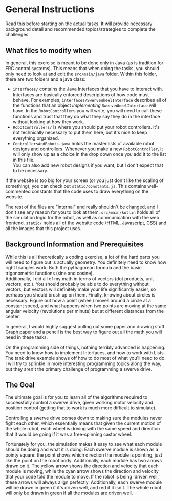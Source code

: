 General Instructions
====================
Read this before starting on the actual tasks. It will provide necessary background detail and recommended topics/strategies to complete the challenges.

What files to modify when
-------------------------
In general, this exercise is meant to be done only in Java (as is tradition for FRC control systems). This means that
when doing the tasks, you should only need to look at and edit the `src/main/java` folder.
Within this folder, there are two folders and a java class:
- `interfaces/` contains the Java Interfaces that you have to interact with. Interfaces are basically enforced descriptions
  of how code must behave. For examples, `interfaces/SwerveWheelInterface` describes all of the functions that an object
  *implementing* `SwerveWheelInterface` will have. In the `RobotController`s you will write, you will need to call these functions
  and trust that they do what they say they do in the interface without looking at how they work.
- `RobotControllers/` is where you should put your robot controllers. It's not technically necessary to put them here,
  but it's nice to keep everything organized.
- `ControllersAndRobots.java` holds the master lists of available robot designs and controllers. Whenever you make a new
  `RobotController`, it will only show up as a choice in the drop down once you add it to the list in this file.  
  You can also add new robot designs if you want, but I don't expect that to be necessary.

If the website is too big for your screen (or you just don't like the scaling of something), you can check out
`static/constants.js`. This contains well-commented constants that the code uses to draw everything on the website.

The rest of the files are "internal" and really shouldn't be changed, and I don't see any reason for you to look at them.
`src/main/kotlin` holds all of the simulation logic for the robot, as well as communication with the web frontend.
`static/` holds all of the website code (HTML, Javascript, CSS) and all the images that this project uses.


Background Information and Prerequisites
----------------------------------------
While this is all theoretically a coding exercise, a lot of the hard parts you will need to figure out is actually geometry.
You definitely need to know how right triangles work. Both the pythagorean formula and the basic trigonometric functions (sine and cosine).  
Additionally, I did all of my math in terms of vectors (dot products, unit vectors, etc.). You should probably be able to do everything
without vectors, but vectors will definitely make your life significantly easier, so perhaps you should brush up on them.
Finally, knowing about circles is necessary. Figure out how a point (wheel) moves around a circle at a constant speed,
and what happens when two points are moving at the same angular velocity (revolutions per minute) but at different distances from the center.  

In general, I would highly suggest pulling out some paper and drawing stuff.
Graph paper and a pencil is the best way to figure out all the math you will need in these tasks.

On the programming side of things, nothing terribly advanced is happening. You need to know how to implement Interfaces,
and how to work with Lists. The tank drive example shows off how to do most of what you'll need to do.  
I will try to sprinkle in more interesting programming topics along the way, but they aren't the primary challenge of programming a swerve drive.

The Goal
--------
The ultimate goal is for you to learn all of the algorithms required to successfully control a swerve drive, given working
motor velocity and position control (getting that to work is much more difficult to simulate).  
 
Controlling a swerve drive comes down to making sure the modules never fight each other,
which essentially means that given the current motion of the whole robot,
each wheel is driving with the same speed and direction that it would be going if it was a free-spinning castor wheel.

Fortunately for you, the simulation makes it easy to see what each module should be doing and what it is doing:
Each swerve module is shown as a pointy square: the point shows which direction the module is pointing, just like the point on the robot body.
Additionally, each module has two arrows drawn on it. The yellow arrow shows the direction and velocity that each module is moving,
while the cyan arrow shows the direction and velocity that your code told the module to move. If the robot is being 'driven well,'
these arrows will always align perfectly.
Additionally, each swerve module will be drawn in green if it's driven well, and red if it isn't. The whole robot will
only be drawn in green if all the modules are driven well.
